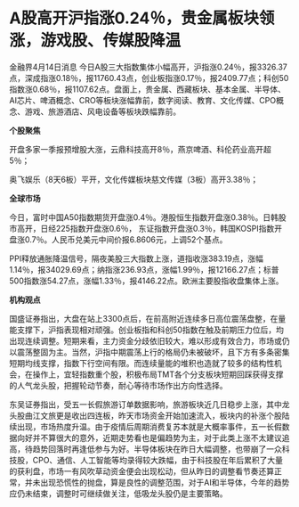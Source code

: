 # A股高开沪指涨0.24％，贵金属板块领涨，游戏股、传媒股降温

金融界4月14日消息
今日A股三大指数集体小幅高开，沪指涨0.24％，报3326.37点，深成指涨0.18％，报11760.43点，创业板指涨0.17％，报2409.77点；科创50指数涨0.68％，报1107.62点。盘面上，贵金属、西藏板块、基本金属、半导体、AI芯片、啤酒概念、CRO等板块涨幅靠前，数字阅读、教育、文化传媒、CPO概念、游戏、旅游酒店、风电设备等板块跌幅靠前。

**个股聚焦**

开盘多家一季报预增股大涨，云鼎科技高开8％，燕京啤酒、科伦药业高开超5％；

奥飞娱乐（8天6板）平开，文化传媒板块慈文传媒（3板）高开3.38％；

**全球市场**

今日，富时中国A50指数期货开盘涨0.4％。港股恒生指数开盘涨0.38％。日韩股市高开，日经225指数开盘涨0.6％，
东证指数开盘涨0.3％，韩国KOSPI指数开盘涨0.7％。人民币兑美元中间价报6.8606元，上调52个基点。

PPI释放通胀降温信号，隔夜美股三大指数上涨，道指收涨383.19点，涨幅1.14％，报34029.69点；纳指涨236.93点，涨幅1.99％，报12166.27点；标普500指数涨54.27点，涨幅1.33％，报4146.22点。欧洲主要股指收盘集体上涨。

**机构观点**

国盛证券指出，大盘在站上3300点后，在前高附近连续多日高位震荡盘整，在量能支撑下，沪指表现相对顽强。创业板指和科创50指数在触及前期压力位后，均出现连续调整。短期来看，主力资金分歧依旧较大，难以形成有效合力，市场或仍以震荡整固为主。当然，沪指中期震荡上行的格局仍未被破坏，且下方有多条密集短期均线支撑，指数下行空间有限。而连续量能的堆积也造就了较多的结构性机会，在操作上，宜轻指数重个股，积极布局TMT各个分支板块短期回踩获得支撑的人气龙头股，把握轮动节奏，耐心等待市场作出方向性选择。

东吴证券指出，受五一长假旅游订单数据影响，旅游板块近几日稳步上涨，其中龙头股曲江文旅更是收出四连板，昨天市场资金开始加速流入，板块内的补涨个股陆续出现，市场热度升温。由于疫情后周期消费复苏本就是大概率事件，五一长假数据向好并不算很大的意外，近期走势看也是偏趋势为主，对于此类上涨不太建议追高，待趋势回落时再逢低参与为好。半导体板块在昨日大幅调整，也带崩了一众科技股，CPO、通信、人工智能等均录得较大跌幅，由于科技股在年后累积了大量的获利盘，市场一有风吹草动资金便会出现松动，但从昨日的调整看节奏还算正常，并未出现恐慌性的抛盘，算是良性的调整范围，对于AI和半导体，今年的趋势应仍未结束，调整时可继续做关注，低吸龙头股仍是主要策略。


